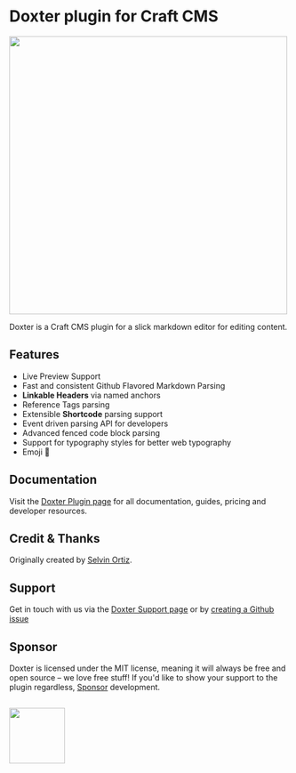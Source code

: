 # Doxter plugin for Craft CMS
<img width="500" src="https://verbb.imgix.net/plugins/doxter/doxter-social-card.png?v=1">

Doxter is a Craft CMS plugin for a slick markdown editor for editing content.

## Features
- Live Preview Support
- Fast and consistent Github Flavored Markdown Parsing
- **Linkable Headers** via named anchors
- Reference Tags parsing
- Extensible **Shortcode** parsing support
- Event driven parsing API for developers
- Advanced fenced code block parsing
- Support for typography styles for better web typography
- Emoji 🎉

## Documentation
Visit the [Doxter Plugin page](https://verbb.io/craft-plugins/doxter) for all documentation, guides, pricing and developer resources.

## Credit & Thanks
Originally created by [Selvin Ortiz](https://github.com/selvindev).

## Support
Get in touch with us via the [Doxter Support page](https://verbb.io/craft-plugins/doxter/support) or by [creating a Github issue](https://github.com/verbb/doxter/issues)

## Sponsor
Doxter is licensed under the MIT license, meaning it will always be free and open source – we love free stuff! If you'd like to show your support to the plugin regardless, [Sponsor](https://github.com/sponsors/verbb) development.

<h2></h2>

<a href="https://verbb.io" target="_blank">
    <img width="100" src="https://verbb.io/assets/img/verbb-pill.svg">
</a>
